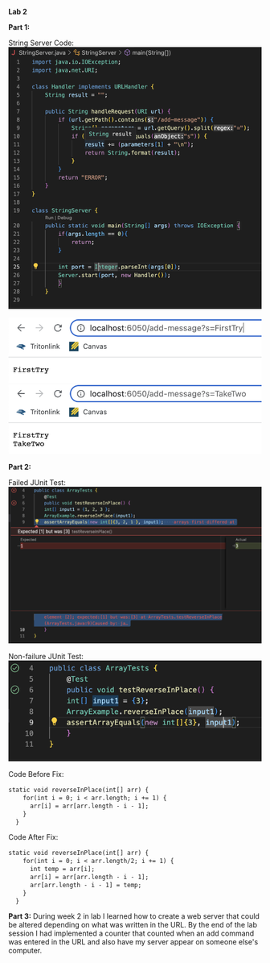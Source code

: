 **Lab 2**

**Part 1:**  

String Server Code:
  ![Image](stringservercode.png)
  

  ![Image](sstest1.png)
  ![Image](sstest2.png)
  
**Part 2:**
  
  Failed JUnit Test:
  ![Image](junitbug.png)
  
  Non-failure JUnit Test:  
  ![Image](junitcode.png)
  
  Code Before Fix:
  ```
  static void reverseInPlace(int[] arr) {
      for(int i = 0; i < arr.length; i += 1) {
        arr[i] = arr[arr.length - i - 1];
      }
    }
  ```
  
  Code After Fix:
  ```
  static void reverseInPlace(int[] arr) {
      for(int i = 0; i < arr.length/2; i += 1) {
        int temp = arr[i];
        arr[i] = arr[arr.length - i - 1];
        arr[arr.length - i - 1] = temp;
      }
    }
   ```
  
**Part 3:**
  During week 2 in lab I learned how to create a web server that could be altered depending on what was written in the URL. By the end of the lab session I   had implemented a counter that counted when an add command was entered in the URL and also have my server appear on someone else's computer.
